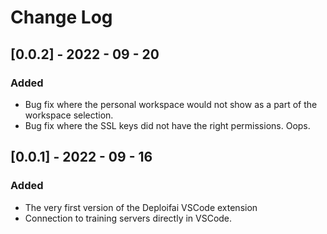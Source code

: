 # Change Log

## [0.0.2] - 2022 - 09 - 20

### Added

- Bug fix where the personal workspace would not show as a part of the workspace selection.
- Bug fix where the SSL keys did not have the right permissions. Oops.

## [0.0.1] - 2022 - 09 - 16

### Added

- The very first version of the Deploifai VSCode extension
- Connection to training servers directly in VSCode.
